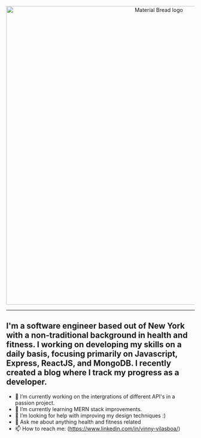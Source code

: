 <!-- ![banner](https://i.ibb.co/9ZCtXC8/IMG-6376.jpg) -->
<p align="center">
  <img width="800" src="https://i.ibb.co/9ZCtXC8/IMG-6376.jpg" alt="Material Bread logo">
</p>

---
## I'm a software engineer based out of New York with a non-traditional background in health and fitness. I working on developing my skills on a daily basis, focusing primarily on Javascript, Express, ReactJS, and MongoDB. I recently created a blog where I track my progress as a developer.

- 🔭 I’m currently working on the intergrations of different API's in a passion project.
- 🌱 I’m currently learning MERN stack improvements.
- 🤔 I’m looking for help with improving my design techniques :) 
- 💬 Ask me about anything health and fitness related
- 📫 How to reach me: (https://www.linkedin.com/in/vinny-vilasboa/)

